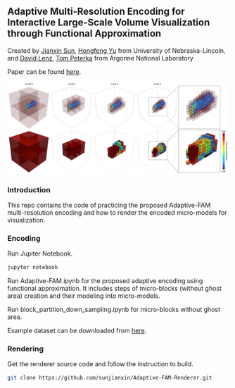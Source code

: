 ## Adaptive Multi-Resolution Encoding for Interactive Large-Scale Volume Visualization through Functional Approximation
Created by <a href="https://sunjianxin.github.io/" target="_blank">Jianxin Sun</a>, <a href="https://cse.unl.edu/~yu/" target="_blank">Hongfeng Yu</a> from University of Nebraska-Lincoln, and <a href="https://mathweb.ucsd.edu/~dlenz/" target="_blank">David Lenz</a>, <a href="https://www.mcs.anl.gov/~tpeterka/" target="_blank">Tom Peterka</a> from Argonne National Laboratory

Paper can be found <a href="https://arxiv.org/abs/2409.00184" target="_blank">here</a>.

![results](https://github.com/adaptive-fam/Adaptive-FAM/blob/main/flame_blocks_small.png)

### Introduction
This repo contains the code of practicing the proposed Adaptive-FAM multi-resolution encoding and how to render the encoded micro-models for visualization.

### Encoding

Run Jupiter Notebook.
```bash
jupyter notebook
```
Run Adaptive-FAM.ipynb for the proposed adaptive encoding using functional approximation. It includes steps of micro-blocks (without ghost area) creation and their modeling into micro-models.

Run block_partition_down_sampling.ipynb for micro-blocks without ghost area.

Example dataset can be downloaded from <a href="https://drive.google.com/file/d/1fFB5LpRkiVJIZ47Ckc0VCGYM_M4EU3ZX/view?usp=sharing" target="_blank">here</a>.

### Rendering

Get the renderer source code and follow the instruction to build.
```bash
git clone https://github.com/sunjianxin/Adaptive-FAM-Renderer.git
```

